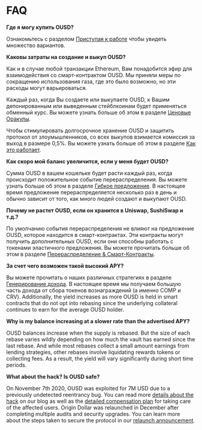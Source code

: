 # FAQ

**Где я могу купить OUSD?**

Ознакомьтесь с разделом [Приступая к работе](https://docs.ousd.com/getting-started) чтобы увидеть множество вариантов.

**Каковы затраты на создание и выкуп OUSD?**

Как и в случае любой транзакции Ethereum, Вам понадобится эфир для взаимодействия со смарт-контрактом OUSD. Мы приняли меры по сокращению использования газа, где это было возможно, но эти расходы могут варьироваться.

Каждый раз, когда Вы создаете или выкупаете OUSD, к Вашим депонированным или выведенным стейблкоинам будет применяться обменный курс. Вы можете узнать больше об этом в разделе [Ценовые Оракулы](https://docs.ousd.com/core-concepts/price-oracles).

Чтобы стимулировать долгосрочное хранение OUSD и защитить протокол от злоумышленников, со всех выкупов взимается комиссия за выход в размере 0,5%. Вы можете узнать больше об этом в разделе [Как это работает](https://docs.ousd.com/how-it-works).

**Как скоро мой баланс увеличится, если у меня будет OUSD?**

Сумма OUSD в вашем кошельке будет расти каждый раз, когда происходит положительное событие перераспределения. Вы можете узнать больше об этом в разделе [Гибкое предложение](https://docs.ousd.com/core-concepts/elastic-supply). В настоящее время предложение перераспределяется несколько раз в день и обычно зависит от того, как много людей создают и выкупают OUSD.

**Почему не растет OUSD, если он хранится в Uniswap, SushiSwap и т.д.?**

По умолчанию события перераспределения не влияют на предложение OUSD, которое находится в смарт-контрактах. Эти контракты могут получить дополнительных OUSD, если они способны работать с токенами эластичного предложения. Вы можете прочитать больше об этом в разделе [Перераспределение & Смарт-Контракты](https://docs.ousd.com/core-concepts/elastic-supply/rebasing-and-smart-contracts).

**За счет чего возможен такой высокий APY?**

Вы можете прочитать о наших различных стратегиях в разделе [Генерирование дохода](https://docs.ousd.com/core-concepts/yield-generation). В настоящее время мы получаем большую часть дохода от сбора токенов вознаграждений \(а именно COMP и CRV\). Additionally, the yield increases as more OUSD is held in smart contracts that do not opt into rebasing since the underlying collateral continues to earn for the average OUSD holder.

**Why is my balance increasing at a slower rate than the advertised APY?**

OUSD balances increase when the supply is rebased. But the size of each rebase varies wildly depending on how much the vault has earned since the last rebase. And while most rebases collect a small amount earnings from lending strategies, other rebases involve liquidating rewards tokens or collecting fees. As a result, the yield will vary significantly during short time periods.

**What about the hack? Is OUSD safe?**

On November 7th 2020, OUSD was exploited for 7M USD due to a previously undetected reentrancy bug. You can read more [details about the hack](https://medium.com/originprotocol/urgent-ousd-has-hacked-and-there-has-been-a-loss-of-funds-7b8c4a7d534c) on our blog as well as the [detailed compensation plan](https://medium.com/originprotocol/origin-dollar-ousd-detailed-compensation-plan-faa73f87442e) for taking care of the affected users. Origin Dollar was relaunched in December after completing multiple audits and security upgrades. You can learn more about the steps taken to secure the protocol in our [relaunch announcement](https://medium.com/originprotocol/origin-dollar-ousd-is-back-b8ee0c601dad).


